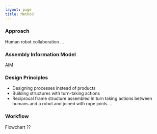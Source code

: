 ```yaml
---
layout: page
title: Method
---
```


### Approach
Human robot collaboration ...

### Assembly Information Model
[AIM]({{site.baseurl}}/_method/aim.md)

### Design Principles
* Designing processes instead of products
* Building structures with turn-taking actions
* Reciprocal frame structure assembled in turn taking actions between humans and a robot and joined with rope joints ...


### Workflow
Flowchart ??

